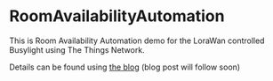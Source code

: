 # RoomAvailabilityAutomation

This is Room Availability Automation demo for the LoraWan controlled Busylight using The Things Network.

Details can be found using [the blog](https://sandervandevelde.wordpress.com/) (blog post will follow soon)




